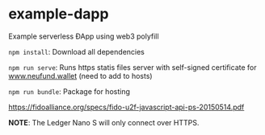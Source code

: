 # example-dapp
Example serverless ÐApp using web3 polyfill

`npm install`: Download all dependencies

`npm run serve`: Runs https statis files server with self-signed certificate for www.neufund.wallet (need to add to hosts)

`npm run bundle`: Package for hosting


https://fidoalliance.org/specs/fido-u2f-javascript-api-ps-20150514.pdf


**NOTE**: The Ledger Nano S will only connect over HTTPS.


